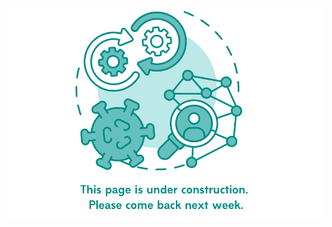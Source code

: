 ![](images/construction.png)   

<!-- 
# Community Seminar

**

**Organisers**

**Talks**

# COG-Train Team

# COG-Train Collaborators

# Contac us

All materials are free to use and repurpose. We would love to hear how you used them and any suggestions you may have to improve this repository. Please email [cog-train@wellcomeconnectingscience.org](mailto:cog-train@wellcomeconnectingscience.org) to keep in touch with us. 
-->

